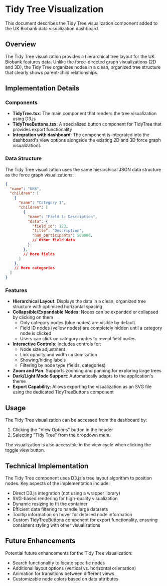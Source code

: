 # Tidy Tree Visualization

This document describes the Tidy Tree visualization component added to the UK Biobank data visualization dashboard.

## Overview

The Tidy Tree visualization provides a hierarchical tree layout for the UK Biobank features data. Unlike the force-directed graph visualizations (2D and 3D), the Tidy Tree organizes nodes in a clean, organized tree structure that clearly shows parent-child relationships.

## Implementation Details

### Components

- **TidyTree.tsx**: The main component that renders the tree visualization using D3.js
- **TidyTreeButtons.tsx**: A specialized button component for TidyTree that provides export functionality
- **Integration with dashboard**: The component is integrated into the dashboard's view options alongside the existing 2D and 3D force graph visualizations

### Data Structure

The Tidy Tree visualization uses the same hierarchical JSON data structure as the force graph visualizations:

```json
{
  "name": "UKB",
  "children": [
    {
      "name": "Category 1",
      "children": [
        {
          "name": "Field 1: Description",
          "data": {
            "field_id": 123,
            "title": "Description",
            "num_participants": 500000,
            // Other field data
          }
        },
        // More fields
      ]
    },
    // More categories
  ]
}
```

### Features

- **Hierarchical Layout**: Displays the data in a clean, organized tree structure with optimized horizontal spacing
- **Collapsible/Expandable Nodes**: Nodes can be expanded or collapsed by clicking on them
  - Only category nodes (blue nodes) are visible by default
  - Field ID nodes (yellow nodes) are completely hidden until a category node is clicked
  - Users can click on category nodes to reveal field nodes
- **Interactive Controls**: Includes controls for:
  - Node size adjustment
  - Link opacity and width customization
  - Showing/hiding labels
  - Filtering by node type (fields, categories)
- **Zoom and Pan**: Supports zooming and panning for exploring large trees
- **Dark/Light Mode Support**: Automatically adapts to the application's theme
- **Export Capability**: Allows exporting the visualization as an SVG file using the dedicated TidyTreeButtons component

## Usage

The Tidy Tree visualization can be accessed from the dashboard by:

1. Clicking the "View Options" button in the header
2. Selecting "Tidy Tree" from the dropdown menu

The visualization is also accessible in the view cycle when clicking the toggle view button.

## Technical Implementation

The Tidy Tree component uses D3.js's tree layout algorithm to position nodes. Key aspects of the implementation include:

- Direct D3.js integration (not using a wrapper library)
- SVG-based rendering for high-quality visualization
- Dynamic resizing to fit the container
- Efficient data filtering to handle large datasets
- Tooltip information on hover for detailed node information
- Custom TidyTreeButtons component for export functionality, ensuring consistent styling with other visualizations

## Future Enhancements

Potential future enhancements for the Tidy Tree visualization:

- Search functionality to locate specific nodes
- Additional layout options (vertical vs. horizontal orientation)
- Animation for transitions between different views
- Customizable node colors based on data attributes